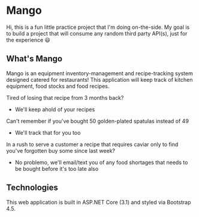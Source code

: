 # Mango

Hi, this is a fun little practice project that I'm doing on-the-side. My goal is to build a project that will consume any random third party API(s), just for the experience :smiley:

## What's Mango

Mango is an equipment inventory-management and recipe-tracking system designed catered for restaurants! This application will keep track of kitchen equipment, food stocks and food recipes.

Tired of losing that recipe from 3 months back?
- We'll keep ahold of your recipes

Can't remember if you've bought 50 golden-plated spatulas instead of 49
- We'll track that for you too

In a rush to serve a customer a recipe that requires caviar only to find you've forgotten buy some since last week?
- No problemo, we'll email/text you of any food shortages that needs to be bought before it's too late also

## Technologies

This web application is built in ASP.NET Core (3.1) and styled via Bootstrap 4.5.
